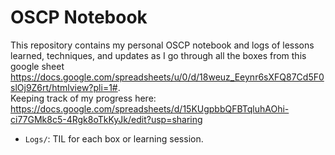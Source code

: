 # OSCP Notebook      
This repository contains my personal OSCP notebook and logs of lessons learned, techniques, and updates as I go through all the boxes from this google sheet https://docs.google.com/spreadsheets/u/0/d/18weuz_Eeynr6sXFQ87Cd5F0slOj9Z6rt/htmlview?pli=1#.        
Keeping track of my progress here: https://docs.google.com/spreadsheets/d/15KUgpbbQFBTqluhAOhi-ci77GMk8c5-4Rgk8oTkKyJk/edit?usp=sharing        
      
- `Logs/`: TIL for each box or learning session.      
      
